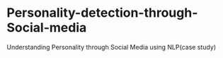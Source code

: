 # Personality-detection-through-Social-media
Understanding Personality through Social Media using NLP(case study)
